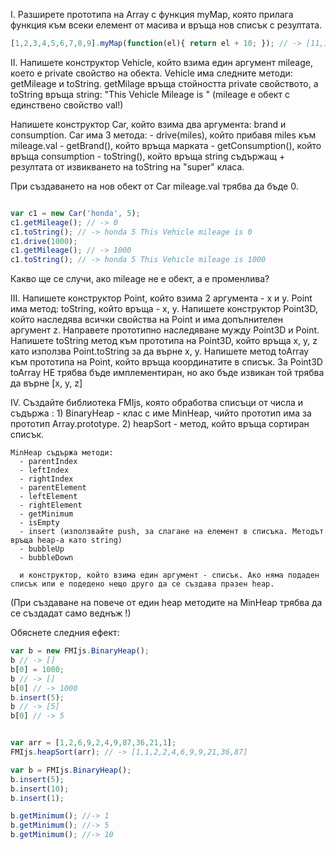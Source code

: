 I. Разширете прототипа на Array с функция myMap, която прилага функция към всеки елемент от масива и връща нов списък с резултата.

```javascript
[1,2,3,4,5,6,7,8,9].myMap(function(el){ return el + 10; }); // -> [11,12,13,14,15,16,17,18,19]
```

II. Напишете конструктор Vehicle, който взима един аргумент mileage, което е private свойство на обекта. Vehicle има следните методи: getMileage и toString.
getMilage връща стойността private свойството, а toString връща string: "This Vehicle Mileage is <mileage>" (mileage e обект с единствено свойство val!)

Напишете конструктор Car, който взима два аргумента: brand и consumption. Car има 3 метода:
    - drive(miles), който прибавя miles към mileage.val
    - getBrand(), който връща марката
    - getConsumption(), който връща consumption
    - toString(), който връща string съдържащ <brand> <consumption> + резултата от извикването на toString на "super" класа.

При създаването на нов обект от Car mileage.val трябва да бъде 0.

```javascript

var c1 = new Car('honda', 5);
c1.getMileage(); // -> 0
c1.toString(); // -> honda 5 This Vehicle mileage is 0
c1.drive(1000);
c1.getMileage(); // -> 1000
c1.toString(); // -> honda 5 This Vehicle mileage is 1000

```
Какво ще се случи, ако mileage не e обект, а е променлива?

III. Напишете конструктор Point, който взима 2 аргумента - x и y. Point има метод: toString, който връща - x, y. Напишете конструктор Point3D, който наследява
всички свойства на Point и има допълнителен аргумент z. Направете прототипно наследяване муждy Point3D и Point.
Напишете toString метод към прототипа на Point3D, който връща x, y, z като използва Point.toString за да върне x, y.
Напишете метод toArray към прототипа на Point, който връща координатите в списък. За Point3D toArray НЕ трябва бъде имплементиран, но ако бъде извикан той трябва да върне [x, y, z]

IV. Създайте библиотека FMIjs, която обработва списъци от числа и съдържа :
    1) BinaryHeap - клас с име MinHeap, чийто прототип има за прототип Array.prototype.
    2) heapSort - метод, който връща сортиран списък.

    MinHeap съдържа методи:
      - parentIndex
      - leftIndex
      - rightIndex
      - parentElement
      - leftElement
      - rightElement
      - getMinimum
      - isEmpty
      - insert (използвайте push, за слагане на елемент в списъка. Методът връща heap-а като string)
      - bubbleUp
      - bubbleDown

      и конструктор, който взима един аргумент - списък. Ако няма подаден списък или е подедено нещо друго да се създава празен heap.

(При създаване на повече от един heap методите на MinHeap трябва да се създадат само веднъж !)

Обяснете следния ефект:
```javascript
var b = new FMIjs.BinaryHeap();
b // -> []
b[0] = 1000;
b // -> []
b[0] // -> 1000
b.insert(5);
b // -> [5]
b[0] // -> 5
```
```javascript

var arr = [1,2,6,9,2,4,9,87,36,21,1];
FMIjs.heapSort(arr); // -> [1,1,2,2,4,6,9,9,21,36,87]

var b = FMIjs.BinaryHeap();
b.insert(5);
b.insert(10);
b.insert(1);

b.getMinimum(); //-> 1
b.getMinimum(); //-> 5
b.getMinimum(); //-> 10

```
